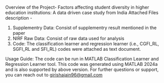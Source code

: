 Overview of the Project- Factors affecting student diversity in higher education institutions: A data driven case study from India
Attached Files description - 
  1. Supplementry Data: Consist of supplementry result mentioned in the paper
  2. NIRF Raw Data: Consist of raw data used for analysis
  3. Code: The classification learner and regression learner (i.e., CGFI_RL, SGFI_RL and SFI_RL) codes were attached as text document. 

Usage Guide: The code can be run in MATLAB Classification Learner and Regression Learner tool. This code was generated using MATLAB 2024a and is also supported by above version.
For further questions or support, you can reach out to girishajain96@gmail.com
  


  

